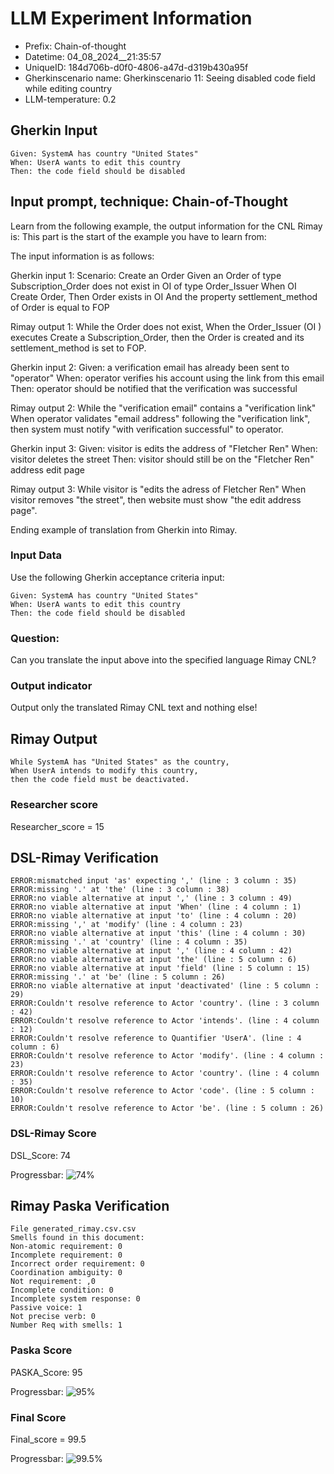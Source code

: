 

# LLM Experiment Information
* Prefix:   Chain-of-thought
* Datetime: 04_08_2024__21:35:57
* UniqueID: 184d706b-d0f0-4806-a47d-d319b430a95f
* Gherkinscenario name: Gherkinscenario 11: Seeing disabled code field while editing country
* LLM-temperature: 0.2

        

## Gherkin Input
```
Given: SystemA has country "United States"
When: UserA wants to edit this country
Then: the code field should be disabled
```
    



## Input prompt, technique: Chain-of-Thought


Learn from the following example, the output information for the CNL Rimay is: 
This part is the start of the example you have to learn from:

The input information is as follows: 

Gherkin input 1:
Scenario: Create an Order
Given an Order of type Subscription_Order does not exist in OI of type Order_Issuer 
When OI Create Order, 
Then Order exists in OI 
And the property settlement_method of Order is equal to FOP


Rimay output 1:
While the Order does not exist, 
When the Order_Issuer (OI ) executes Create a Subscription_Order, 
then the Order is created and its settlement_method is set to FOP.


Gherkin input 2:
Given: a verification email has already been sent to "operator"
When: operator verifies his account using the link from this email
Then: operator should be notified that the verification was successful

Rimay output 2:
While the "verification email" contains a "verification link" 
When operator validates "email address" following the "verification link", 
then system must notify "with verification successful" to operator.  
 

Gherkin input 3: 
Given: visitor is edits the address of "Fletcher Ren"
When: visitor deletes the street
Then: visitor should still be on the "Fletcher Ren" address edit page


Rimay output 3:
While visitor is "edits the adress of Fletcher Ren" 
When visitor removes "the street", 
then website must show "the edit address page".


Ending example of translation from Gherkin into Rimay.


        

### Input Data
Use the following Gherkin acceptance criteria input: 
```
Given: SystemA has country "United States"
When: UserA wants to edit this country
Then: the code field should be disabled
```

### Question:
Can you translate the input above into the specified language Rimay CNL?

### Output indicator
Output only the translated Rimay CNL text and nothing else!


## Rimay Output
```
While SystemA has "United States" as the country,
When UserA intends to modify this country,
then the code field must be deactivated.
``` 
            

### Researcher score
Researcher_score = 15




## DSL-Rimay Verification
```
ERROR:mismatched input 'as' expecting ',' (line : 3 column : 35)
ERROR:missing '.' at 'the' (line : 3 column : 38)
ERROR:no viable alternative at input ',' (line : 3 column : 49)
ERROR:no viable alternative at input 'When' (line : 4 column : 1)
ERROR:no viable alternative at input 'to' (line : 4 column : 20)
ERROR:missing ',' at 'modify' (line : 4 column : 23)
ERROR:no viable alternative at input 'this' (line : 4 column : 30)
ERROR:missing '.' at 'country' (line : 4 column : 35)
ERROR:no viable alternative at input ',' (line : 4 column : 42)
ERROR:no viable alternative at input 'the' (line : 5 column : 6)
ERROR:no viable alternative at input 'field' (line : 5 column : 15)
ERROR:missing '.' at 'be' (line : 5 column : 26)
ERROR:no viable alternative at input 'deactivated' (line : 5 column : 29)
ERROR:Couldn't resolve reference to Actor 'country'. (line : 3 column : 42)
ERROR:Couldn't resolve reference to Actor 'intends'. (line : 4 column : 12)
ERROR:Couldn't resolve reference to Quantifier 'UserA'. (line : 4 column : 6)
ERROR:Couldn't resolve reference to Actor 'modify'. (line : 4 column : 23)
ERROR:Couldn't resolve reference to Actor 'country'. (line : 4 column : 35)
ERROR:Couldn't resolve reference to Actor 'code'. (line : 5 column : 10)
ERROR:Couldn't resolve reference to Actor 'be'. (line : 5 column : 26)

```
### DSL-Rimay Score
DSL_Score: 74

Progressbar: ![74%](https://progress-bar.dev/74)

            


## Rimay Paska Verification
```
File generated_rimay.csv.csv
Smells found in this document: 
Non-atomic requirement: 0
Incomplete requirement: 0
Incorrect order requirement: 0
Coordination ambiguity: 0
Not requirement: ,0
Incomplete condition: 0
Incomplete system response: 0
Passive voice: 1
Not precise verb: 0
Number Req with smells: 1

```
### Paska Score
PASKA_Score: 95

Progressbar: ![95%](https://progress-bar.dev/95)

            

### Final Score
Final_score = 99.5

Progressbar: ![99.5%](https://progress-bar.dev/99.5)

